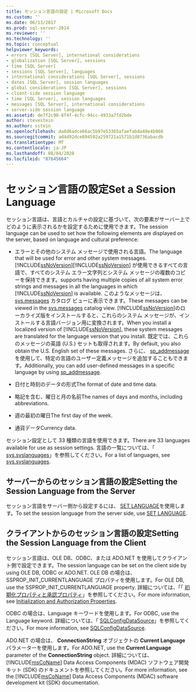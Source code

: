 ```yaml
---
title: セッション言語の設定 | Microsoft Docs
ms.custom: ''
ms.date: 06/13/2017
ms.prod: sql-server-2014
ms.reviewer: ''
ms.technology: ''
ms.topic: conceptual
helpviewer_keywords:
- errors [SQL Server], international considerations
- globalization [SQL Server], sessions
- time [SQL Server]
- sessions [SQL Server], languages
- international considerations [SQL Server], sessions
- dates [SQL Server], session languages
- global considerations [SQL Server], sessions
- client-side session language
- time [SQL Server], session languages
- messages [SQL Server], international considerations
- server-side session language
ms.assetid: de7f2c90-8f4f-4cfc-94cc-4933a7fd2bde
author: stevestein
ms.author: sstein
ms.openlocfilehash: da8d6adce66ac5b97e533b5afaefabda40e4b966
ms.sourcegitcommit: ad4d92dce894592a259721a1571b1d8736abacdb
ms.translationtype: MT
ms.contentlocale: ja-JP
ms.lasthandoff: 08/04/2020
ms.locfileid: "87645664"
---
```

# <a name="set-a-session-language"></a><span data-ttu-id="5ea40-102">セッション言語の設定</span><span class="sxs-lookup"><span data-stu-id="5ea40-102">Set a Session Language</span></span>
  <span data-ttu-id="5ea40-103">セッション言語は、言語とカルチャの設定に基づいて、次の要素がサーバー上でどのように表示されるかを設定するために使用できます。</span><span class="sxs-lookup"><span data-stu-id="5ea40-103">The session language can be used to set how the following elements are displayed on the server, based on language and cultural preference:</span></span>  
  
-   <span data-ttu-id="5ea40-104">エラーとその他のシステム メッセージで使用される言語。</span><span class="sxs-lookup"><span data-stu-id="5ea40-104">The language that will be used for error and other system messages.</span></span> [!INCLUDE[ssNoVersion](../../includes/ssnoversion-md.md)]<span data-ttu-id="5ea40-105">[!INCLUDE[ssNoVersion](../../includes/ssnoversion-md.md)] が使用できるすべての言語で、すべてのシステム エラー文字列とシステム メッセージの複数のコピーを保持できます。</span><span class="sxs-lookup"><span data-stu-id="5ea40-105">supports having multiple copies of all system error strings and messages in all the languages in which [!INCLUDE[ssNoVersion](../../includes/ssnoversion-md.md)] is available.</span></span> <span data-ttu-id="5ea40-106">このようなメッセージは、 [sys.messages](/sql/relational-databases/system-catalog-views/messages-for-errors-catalog-views-sys-messages) カタログ ビューに表示できます。</span><span class="sxs-lookup"><span data-stu-id="5ea40-106">These messages can be viewed in the [sys.messages](/sql/relational-databases/system-catalog-views/messages-for-errors-catalog-views-sys-messages) catalog view.</span></span> <span data-ttu-id="5ea40-107">[!INCLUDE[ssNoVersion](../../includes/ssnoversion-md.md)]のローカライズ版をインストールすると、これらのシステム メッセージが、インストールする言語バージョン用に変換されます。</span><span class="sxs-lookup"><span data-stu-id="5ea40-107">When you install a localized version of [!INCLUDE[ssNoVersion](../../includes/ssnoversion-md.md)], these system messages are translated for the language version that you install.</span></span> <span data-ttu-id="5ea40-108">既定では、これらのメッセージの英語 (U.S.) セットも取得されます。</span><span class="sxs-lookup"><span data-stu-id="5ea40-108">By default, you also obtain the U.S. English set of these messages.</span></span> <span data-ttu-id="5ea40-109">さらに、 [sp_addmessage](/sql/relational-databases/system-stored-procedures/sp-addmessage-transact-sql)を使用して、特定の言語のユーザー定義メッセージを追加することもできます。</span><span class="sxs-lookup"><span data-stu-id="5ea40-109">Additionally, you can add user-defined messages in a specific language by using [sp_addmessage](/sql/relational-databases/system-stored-procedures/sp-addmessage-transact-sql).</span></span>  
  
-   <span data-ttu-id="5ea40-110">日付と時刻のデータの形式</span><span class="sxs-lookup"><span data-stu-id="5ea40-110">The format of date and time data.</span></span>  
  
-   <span data-ttu-id="5ea40-111">略記を含む、曜日と月の名前</span><span class="sxs-lookup"><span data-stu-id="5ea40-111">The names of days and months, including abbreviations.</span></span>  
  
-   <span data-ttu-id="5ea40-112">週の最初の曜日</span><span class="sxs-lookup"><span data-stu-id="5ea40-112">The first day of the week.</span></span>  
  
-   <span data-ttu-id="5ea40-113">通貨データ</span><span class="sxs-lookup"><span data-stu-id="5ea40-113">Currency data.</span></span>  
  
 <span data-ttu-id="5ea40-114">セッション設定として 33 種類の言語を使用できます。</span><span class="sxs-lookup"><span data-stu-id="5ea40-114">There are 33 languages available for use as session settings.</span></span> <span data-ttu-id="5ea40-115">言語の一覧については、「 [sys.syslanguages](/sql/relational-databases/system-compatibility-views/sys-syslanguages-transact-sql)」を参照してください。</span><span class="sxs-lookup"><span data-stu-id="5ea40-115">For a list of languages, see [sys.syslanguages](/sql/relational-databases/system-compatibility-views/sys-syslanguages-transact-sql).</span></span>  
  
## <a name="setting-the-session-language-from-the-server"></a><span data-ttu-id="5ea40-116">サーバーからのセッション言語の設定</span><span class="sxs-lookup"><span data-stu-id="5ea40-116">Setting the Session Language from the Server</span></span>  
 <span data-ttu-id="5ea40-117">セッション言語をサーバー側から設定するには、 [SET LANGUAGE](/sql/t-sql/statements/set-language-transact-sql)を使用します。</span><span class="sxs-lookup"><span data-stu-id="5ea40-117">To set the session language from the server side, use [SET LANGUAGE](/sql/t-sql/statements/set-language-transact-sql).</span></span>  
  
## <a name="setting-the-session-language-from-the-client"></a><span data-ttu-id="5ea40-118">クライアントからのセッション言語の設定</span><span class="sxs-lookup"><span data-stu-id="5ea40-118">Setting the Session Language from the Client</span></span>  
 <span data-ttu-id="5ea40-119">セッション言語は、OLE DB、ODBC、または ADO.NET を使用してクライアント側で設定できます。</span><span class="sxs-lookup"><span data-stu-id="5ea40-119">The session language can be set on the client side by using OLE DB, ODBC or ADO.NET.</span></span> <span data-ttu-id="5ea40-120">OLE DB の場合は、SSPROP_INIT_CURRENTLANGUAGE プロパティを使用します。</span><span class="sxs-lookup"><span data-stu-id="5ea40-120">For OLE DB, use the SSPROP_INIT_CURRENTLANGUAGE property.</span></span> <span data-ttu-id="5ea40-121">詳細については、「「 [初期化プロパティと承認プロパティ](../native-client-ole-db-data-source-objects/initialization-and-authorization-properties.md)」を参照してください。</span><span class="sxs-lookup"><span data-stu-id="5ea40-121">For more information, see [Initialization and Authorization Properties](../native-client-ole-db-data-source-objects/initialization-and-authorization-properties.md).</span></span>  
  
 <span data-ttu-id="5ea40-122">ODBC の場合は、Language キーワードを使用します。</span><span class="sxs-lookup"><span data-stu-id="5ea40-122">For ODBC, use the Language keyword.</span></span> <span data-ttu-id="5ea40-123">詳細については、「 [SQLConfigDataSource](../native-client-odbc-api/sqlconfigdatasource.md)」を参照してください。</span><span class="sxs-lookup"><span data-stu-id="5ea40-123">For more information, see [SQLConfigDataSource](../native-client-odbc-api/sqlconfigdatasource.md).</span></span>  
  
 <span data-ttu-id="5ea40-124">ADO.NET の場合は、 **ConnectionString** オブジェクトの **Current Language** パラメーターを使用します。</span><span class="sxs-lookup"><span data-stu-id="5ea40-124">For ADO.NET, use the **Current Language** parameter of the **ConnectionString** object.</span></span> <span data-ttu-id="5ea40-125">詳細については、 [!INCLUDE[msCoName](../../includes/msconame-md.md)] Data Access Components (MDAC) ソフトウェア開発キット (SDK) のドキュメントを参照してください。</span><span class="sxs-lookup"><span data-stu-id="5ea40-125">For more information, see the [!INCLUDE[msCoName](../../includes/msconame-md.md)] Data Access Components (MDAC) software development kit (SDK) documentation.</span></span>  
  
  
